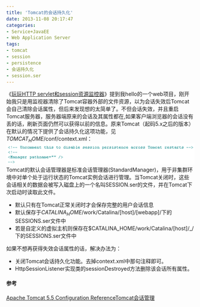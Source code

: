 ```yaml
---
title: 'Tomcat的会话持久化'
date: 2013-11-08 20:17:47
categories: 
- Service+JavaEE
- Web Application Server
tags: 
- tomcat
- session
- persistence
- 会话持久化
- session.ser
---
```

《[玩玩HTTP servlet和session资源监控器](/post/玩玩http_servlet和session资源监控器)》提到我hello的一个web项目，刚开始我只是用监视器清除了Tomcat容器外部的文件资源，以为会话失效后Tomcat会自己清除会话属性，但后来发现想的太简单了。不但会话失效，并且重启Tomcat服务器，服务器端原来的会话及其属性都在,如果客户端浏览器的会话没有丢的话，刷新页面仍然可以获得以前的信息。原来Tomcat（起码5.x之后的版本）在默认的情况下提供了会话持久化这项功能，见$TOMCAT_HOME$/conf/context.xml：![Tomcat的会话持久化](/images/2013/11/0026uWfMgy6OOWlb7ndf3.png)Tomcat的默认会话管理器是标准会话管理器(StandardManager)，用于非集群环境中对单个处于运行状态的Tomcat实例会话进行管理。当Tomcat关闭时，这些会话相关的数据会被写入磁盘上的一个名叫SESSION.ser的文件，并在Tomcat下次启动时读取此文件。
- 默认只有在Tomcat正常关闭时才会保存完整的用户会话信息
- 默认保存于$CATALINA_HOME$/work/Catalina/[host]/[webapp]/下的SESSIONS.ser文件中
- 若是自定义的虚拟主机则保存在$CATALINA_HOME/work/Catalina/[host]/_/下的SESSIONS.ser文件中

如果不想再获得失效会话属性的话，解决办法为：
- 关闭Tomcat会话持久化功能。去掉context.xml中那句注释即可。
- HttpSessionListener实现类的sessionDestroyed方法删除该会话所有属性。

#### 参考

[Apache Tomcat 5.5 Configuration Reference](http://tomcat.apache.org/tomcat-5.5-doc/config/manager.html)[Tomcat会话管理](http://xyuex.blog.51cto.com/5131937/1040123)    